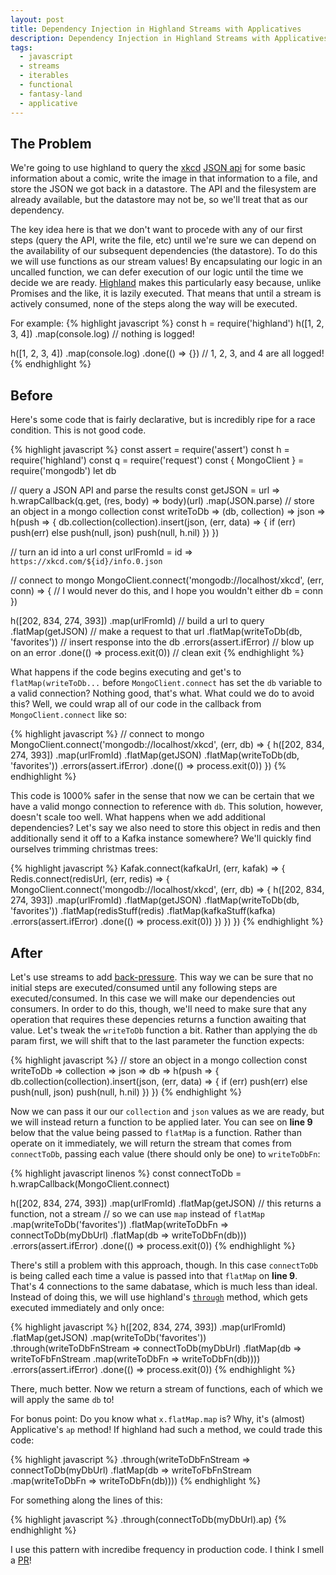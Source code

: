 ```yaml
---
layout: post
title: Dependency Injection in Highland Streams with Applicatives
description: Dependency Injection in Highland Streams with Applicatives
tags: 
  - javascript
  - streams
  - iterables
  - functional
  - fantasy-land
  - applicative
---
```


## The Problem

We're going to use highland to query the [xkcd](http://xkcd.com) [JSON api](https://xkcd.com/json.html) for some basic information about a comic, write the image in that information to a file, and store the JSON we got back in a datastore. The API and the filesystem are already available, but the datastore may not be, so we'll treat that as our dependency.

The key idea here is that we don't want to procede with any of our first steps (query the API, write the file, etc) until we're sure we can depend on the availability of our subsequent dependencies (the datastore). To do this we will use functions as our stream values! By encapsulating our logic in an uncalled function, we can defer execution of our logic until the time we decide we are ready. [Highland](https://highlandjs.org) makes this particularly easy because, unlike Promises and the like, it is lazily executed. That means that until a stream is actively consumed, none of the steps along the way will be executed.

For example:
{% highlight javascript %}
const h = require('highland')
h([1, 2, 3, 4])
  .map(console.log)
  // nothing is logged!

h([1, 2, 3, 4])
  .map(console.log)
  .done(() => {})
  // 1, 2, 3, and 4 are all logged!
{% endhighlight %}

## Before

Here's some code that is fairly declarative, but is incredibly ripe for a race condition. This is not good code.

{% highlight javascript %}
const assert = require('assert')
const h = require('highland')
const q = require('request')
const { MongoClient } = require('mongodb')
let db

// query a JSON API and parse the results
const getJSON = url => h.wrapCallback(q.get, (res, body) => body)(url)
  .map(JSON.parse)
// store an object in a mongo collection
const writeToDb => (db, collection) => json => h(push => {
  db.collection(collection).insert(json, (err, data) => {
    if (err) push(err)
    else push(null, json)
    push(null, h.nil)
  })
})

// turn an id into a url
const urlFromId = id => `https://xkcd.com/${id}/info.0.json`

// connect to mongo
MongoClient.connect('mongodb://localhost/xkcd', (err, conn) => {
  // I would never do this, and I hope you wouldn't either
  db = conn
})

h([202, 834, 274, 393])
  .map(urlFromId)                       // build a url to query
  .flatMap(getJSON)                     // make a request to that url
  .flatMap(writeToDb(db, 'favorites'))  // insert response into the db
  .errors(assert.ifError)               // blow up on an error
  .done(() => process.exit(0))          // clean exit
{% endhighlight %}

What happens if the code begins executing and get's to `flatMap(writeToDb...` before `MongoClient.connect` has set the `db` variable to a valid connection? Nothing good, that's what. What could we do to avoid this? Well, we could wrap all of our code in the callback from `MongoClient.connect` like so:

{% highlight javascript %}
// connect to mongo
MongoClient.connect('mongodb://localhost/xkcd', (err, db) => {
  h([202, 834, 274, 393])
    .map(urlFromId)
    .flatMap(getJSON)
    .flatMap(writeToDb(db, 'favorites'))
    .errors(assert.ifError)
    .done(() => process.exit(0))
  })
{% endhighlight %}

This code is 1000% safer in the sense that now we can be certain that we have a valid mongo connection to reference with `db`. This solution, however, doesn't scale too well. What happens when we add additional dependencies? Let's say we also need to store this object in redis and then additionally send it off to a Kafka instance somewhere? We'll quickly find ourselves trimming christmas trees:

{% highlight javascript %}
Kafak.connect(kafkaUrl, (err, kafak) => {
  Redis.connect(redisUrl, (err, redis) => {
      MongoClient.connect('mongodb://localhost/xkcd', (err, db) => {
          h([202, 834, 274, 393])
            .map(urlFromId)
            .flatMap(getJSON)
            .flatMap(writeToDb(db, 'favorites'))
            .flatMap(redisStuff(redis)
            .flatMap(kafkaStuff(kafka)
            .errors(assert.ifError)
            .done(() => process.exit(0))
          })
      })
  })
{% endhighlight %}

## After

Let's use streams to add [back-pressure](http://highlandjs.org/#backpressure). This way we can be sure that no initial steps are executed/consumed until any following steps are executed/consumed. In this case we will make our dependencies out consumers. In order to do this, though, we'll need to make sure that any operation that requires these depencies returns a function awaiting that value. Let's tweak the `writeToDb` function a bit. Rather than applying the `db` param first, we will shift that to the last parameter the function expects:

{% highlight javascript %}
// store an object in a mongo collection
const writeToDb => collection => json => db => h(push => {
  db.collection(collection).insert(json, (err, data) => {
    if (err) push(err)
    else push(null, json)
    push(null, h.nil)
  })
})
{% endhighlight %}

Now we can pass it our our `collection` and `json` values as we are ready, but we will instead return a function to be applied later. You can see on **line 9** below that the value being passed to `flatMap` is a function. Rather than operate on it immediately, we will return the stream that comes from `connectToDb`, passing each value (there should only be one) to `writeToDbFn`:

{% highlight javascript linenos %}
const connectToDb = h.wrapCallback(MongoClient.connect)

h([202, 834, 274, 393])
  .map(urlFromId)
  .flatMap(getJSON)
  // this returns a function, not a stream
  // so we can use `map` instead of `flatMap`
  .map(writeToDb('favorites'))
  .flatMap(writeToDbFn => connectToDb(myDbUrl)
    .flatMap(db => writeToDbFn(db)))
  .errors(assert.ifError)
  .done(() => process.exit(0))
{% endhighlight %}

There's still a problem with this approach, though. In this case `connectToDb` is being called each time a value is passed into that `flatMap` on **line 9**. That's 4 connections to the same dabatase, which is much less than ideal. Instead of doing this, we will use highland's [`through`](highlandjs.org/#through) method, which gets executed immediately and only once:

{% highlight javascript %}
h([202, 834, 274, 393])
  .map(urlFromId)
  .flatMap(getJSON)
  .map(writeToDb('favorites'))
  .through(writeToDbFnStream => connectToDb(myDbUrl)
    .flatMap(db => writeToFbFnStream
      .map(writeToDbFn => writeToDbFn(db))))
  .errors(assert.ifError)
  .done(() => process.exit(0))
{% endhighlight %}

There, much better. Now we return a stream of functions, each of which we will apply the same `db` to!

For bonus point: Do you know what `x.flatMap.map` is? Why, it's (almost) Applicative's `ap` method! If highland had such a method, we could trade this code:

{% highlight javascript %}
  .through(writeToDbFnStream => connectToDb(myDbUrl)
    .flatMap(db => writeToFbFnStream
      .map(writeToDbFn => writeToDbFn(db))))
{% endhighlight %}

For something along the lines of this:

{% highlight javascript %}
  .through(connectToDb(myDbUrl).ap)
{% endhighlight %}

I use this pattern with incredibe frequency in production code. I think I smell a [PR](https://github.com/caolan/highland/pulls)!
